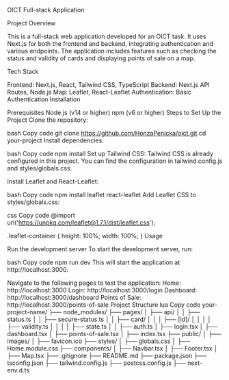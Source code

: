 OICT Full-stack Application

Project Overview

This is a full-stack web application developed for an OICT task. It uses Next.js for both the frontend and backend, integrating authentication and various endpoints. The application includes features such as checking the status and validity of cards and displaying points of sale on a map.

Tech Stack

Frontend: Next.js, React, Tailwind CSS, TypeScript
Backend: Next.js API Routes, Node.js
Map: Leaflet, React-Leaflet
Authentication: Basic Authentication
Installation

Prerequisites
Node.js (v14 or higher)
npm (v6 or higher)
Steps to Set Up the Project
Clone the repository:

bash
Copy code
git clone https://github.com/HonzaPenicka/oict.git
cd your-project
Install dependencies:

bash
Copy code
npm install
Set up Tailwind CSS:
Tailwind CSS is already configured in this project. You can find the configuration in tailwind.config.js and styles/globals.css.

Install Leaflet and React-Leaflet:

bash
Copy code
npm install leaflet react-leaflet
Add Leaflet CSS to styles/globals.css:

css
Copy code
@import url('https://unpkg.com/leaflet@1.7.1/dist/leaflet.css');

.leaflet-container {
height: 100%;
width: 100%;
}
Usage

Run the development server
To start the development server, run:

bash
Copy code
npm run dev
This will start the application at http://localhost:3000.

Navigate to the following pages to test the application:
Home: http://localhost:3000
Login: http://localhost:3000/login
Dashboard: http://localhost:3000/dashboard
Points of Sale: http://localhost:3000/points-of-sale
Project Structure
lua
Copy code
your-project-name/
├── node_modules/
├── pages/
│ ├── api/
│ │ ├── status.ts
│ │ ├── secure-status.ts
│ │ ├── card/
│ │ │ ├── [id]/
│ │ │ │ ├── validity.ts
│ │ │ │ ├── state.ts
│ │ ├── auth.ts
│ ├── login.tsx
│ ├── dashboard.tsx
│ ├── points-of-sale.tsx
│ ├── index.tsx
├── public/
│ ├── images/
│ ├── favicon.ico
├── styles/
│ ├── globals.css
│ ├── Home.module.css
├── components/
│ ├── Navbar.tsx
│ ├── Footer.tsx
│ ├── Map.tsx
├── .gitignore
├── README.md
├── package.json
├── tsconfig.json
├── tailwind.config.js
├── postcss.config.js
├── next-env.d.ts
